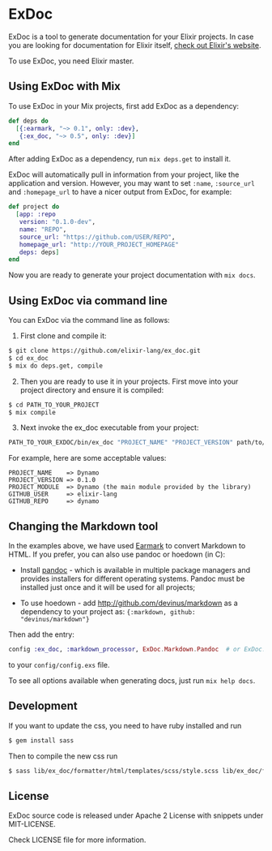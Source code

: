 # ExDoc

ExDoc is a tool to generate documentation for your Elixir projects. In case you are looking for documentation for Elixir itself, [check out Elixir's website](http://elixir-lang.org/).

To use ExDoc, you need Elixir master.

## Using ExDoc with Mix

To use ExDoc in your Mix projects, first add ExDoc as a dependency:

```elixir
def deps do
  [{:earmark, "~> 0.1", only: :dev},
   {:ex_doc, "~> 0.5", only: :dev}]
end
```

After adding ExDoc as a dependency, run `mix deps.get` to install it.

ExDoc will automatically pull in information from your project, like the application and version. However, you may want to set `:name`, `:source_url` and `:homepage_url` to have a nicer output from ExDoc, for example:

```elixir
def project do
  [app: :repo
   version: "0.1.0-dev",
   name: "REPO",
   source_url: "https://github.com/USER/REPO",
   homepage_url: "http://YOUR_PROJECT_HOMEPAGE"
   deps: deps]
end
```

Now you are ready to generate your project documentation with `mix docs`.

## Using ExDoc via command line

You can ExDoc via the command line as follows:

1. First clone and compile it:
  ```bash
  $ git clone https://github.com/elixir-lang/ex_doc.git
  $ cd ex_doc
  $ mix do deps.get, compile
  ```

2. Then you are ready to use it in your projects. First move into your project directory and ensure it is compiled:
  ```bash
  $ cd PATH_TO_YOUR_PROJECT
  $ mix compile
  ```

3. Next invoke the ex_doc executable from your project:
  ```bash
  PATH_TO_YOUR_EXDOC/bin/ex_doc "PROJECT_NAME" "PROJECT_VERSION" path/to/project/ebin -m "PROJECT_MODULE" -u "https://github.com/GITHUB_USER/GITHUB_REPO"
  ```

For example, here are some acceptable values:
```
PROJECT_NAME    => Dynamo
PROJECT_VERSION => 0.1.0
PROJECT_MODULE  => Dynamo (the main module provided by the library)
GITHUB_USER     => elixir-lang
GITHUB_REPO     => dynamo
```

## Changing the Markdown tool

In the examples above, we have used [Earmark](http://github.com/pragdave/earmark) to convert Markdown to HTML. If you prefer, you can also use pandoc or hoedown (in C):

  * Install [pandoc](http://johnmacfarlane.net/pandoc/) - which is available in multiple package managers and provides installers for different operating systems. Pandoc must be installed just once and it will be used for all projects;

  * To use hoedown - add http://github.com/devinus/markdown as a dependency to your project as: `{:markdown, github: "devinus/markdown"}`

Then add the entry:
```elixir
config :ex_doc, :markdown_processor, ExDoc.Markdown.Pandoc  # or ExDoc.Markdown.Hoedown
```

to your `config/config.exs` file.

To see all options available when generating docs, just run `mix help docs`.

## Development

If you want to update the css, you need to have ruby installed and run

```bash
$ gem install sass
```

Then to compile the new css run

```bash
$ sass lib/ex_doc/formatter/html/templates/scss/style.scss lib/ex_doc/formatter/html/templates/css/style.css
```

## License

ExDoc source code is released under Apache 2 License with snippets under MIT-LICENSE.

Check LICENSE file for more information.
